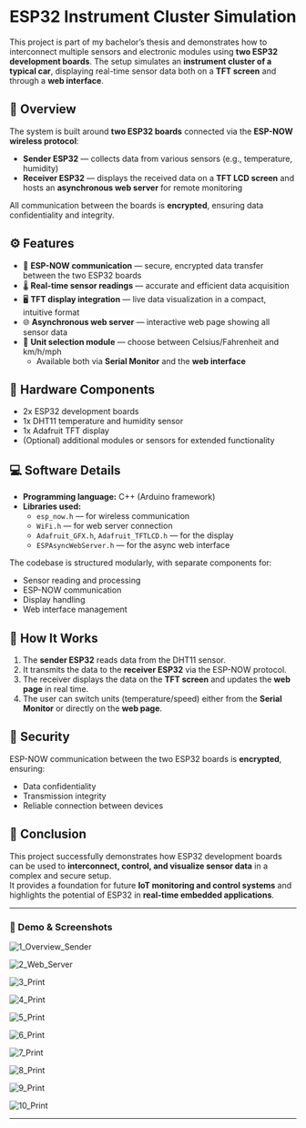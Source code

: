 # ESP32 Instrument Cluster Simulation

This project is part of my bachelor’s thesis and demonstrates how to interconnect multiple sensors and electronic modules using **two ESP32 development boards**. The setup simulates an **instrument cluster of a typical car**, displaying real-time sensor data both on a **TFT screen** and through a **web interface**.

## 🧠 Overview

The system is built around **two ESP32 boards** connected via the **ESP-NOW wireless protocol**:

- **Sender ESP32** — collects data from various sensors (e.g., temperature, humidity)  
- **Receiver ESP32** — displays the received data on a **TFT LCD screen** and hosts an **asynchronous web server** for remote monitoring  

All communication between the boards is **encrypted**, ensuring data confidentiality and integrity.

## ⚙️ Features

- 📡 **ESP-NOW communication** — secure, encrypted data transfer between the two ESP32 boards  
- 🌡️ **Real-time sensor readings** — accurate and efficient data acquisition  
- 🖥️ **TFT display integration** — live data visualization in a compact, intuitive format  
- 🌐 **Asynchronous web server** — interactive web page showing all sensor data  
- 🔄 **Unit selection module** — choose between Celsius/Fahrenheit and km/h/mph  
  - Available both via **Serial Monitor** and the **web interface**

## 🧩 Hardware Components

- 2x ESP32 development boards  
- 1x DHT11 temperature and humidity sensor  
- 1x Adafruit TFT display  
- (Optional) additional modules or sensors for extended functionality  

## 💻 Software Details

- **Programming language:** C++ (Arduino framework)  
- **Libraries used:**
  - `esp_now.h` — for wireless communication  
  - `WiFi.h` — for web server connection  
  - `Adafruit_GFX.h`, `Adafruit_TFTLCD.h` — for the display  
  - `ESPAsyncWebServer.h` — for the async web interface  

The codebase is structured modularly, with separate components for:
- Sensor reading and processing  
- ESP-NOW communication  
- Display handling  
- Web interface management  

## 🚀 How It Works

1. The **sender ESP32** reads data from the DHT11 sensor.  
2. It transmits the data to the **receiver ESP32** via the ESP-NOW protocol.  
3. The receiver displays the data on the **TFT screen** and updates the **web page** in real time.  
4. The user can switch units (temperature/speed) either from the **Serial Monitor** or directly on the **web page**.  

## 🔐 Security

ESP-NOW communication between the two ESP32 boards is **encrypted**, ensuring:
- Data confidentiality  
- Transmission integrity  
- Reliable connection between devices  

## 🧭 Conclusion

This project successfully demonstrates how ESP32 development boards can be used to **interconnect, control, and visualize sensor data** in a complex and secure setup.  
It provides a foundation for future **IoT monitoring and control systems** and highlights the potential of ESP32 in **real-time embedded applications**.

---

### 📸 Demo & Screenshots
![1_Overview_Sender](ESP32%20Sender/data/doc/IMG_20230617_003087.jpg)

![2_Web_Server](ESP32%20Sender/data/doc/IMG_20230617_003088.png)

![3_Print](ESP32%20Sender/data/doc/IMG_20230617_003057.jpg)

![4_Print](ESP32%20Sender/data/doc/IMG_20230617_003125.jpg)

![5_Print](ESP32%20Sender/data/doc/IMG_20230617_003147.jpg)

![6_Print](ESP32%20Sender/data/doc/IMG_20230617_003221.jpg)

![7_Print](ESP32%20Sender/data/doc/IMG_20230617_003323.jpg)

![8_Print](ESP32%20Sender/data/doc/IMG_20230617_003329.jpg)

![9_Print](ESP32%20Sender/data/doc/IMG_20230617_003406.jpg)

![10_Print](ESP32%20Sender/data/doc/IMG_20230617_003428.jpg)


---

